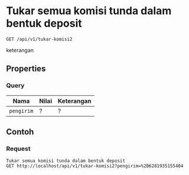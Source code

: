 # Tukar semua komisi tunda dalam bentuk deposit
```http
GET /api/v1/tukar-komisi2
```
keterangan
## Properties
### Query
Nama  | Nilai | Keterangan
--- | --- | ---
<code>pengirim</code> | ? | ?

## Contoh

### Request
```http
Tukar semua komisi tunda dalam bentuk deposit
GET http://localhost/api/v1/tukar-komisi2?pengirim=%2B6281935155404
```
